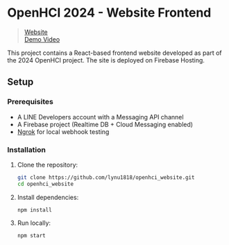 # OpenHCI 2024 - Website Frontend

> [Website](https://openhci-880b9.web.app/) <br>
> [Demo Video](https://www.youtube.com/shorts/0jSNehWpa8o)

This project contains a React-based frontend website developed as part of the 2024 OpenHCI project.
The site is deployed on Firebase Hosting.

## Setup

### Prerequisites

- A LINE Developers account with a Messaging API channel
- A Firebase project (Realtime DB + Cloud Messaging enabled)
- [Ngrok](https://ngrok.com/) for local webhook testing

### Installation

1. Clone the repository:

   ```bash
   git clone https://github.com/lynu1818/openhci_website.git
   cd openhci_website
   ```
2. Install dependencies:
    ```
    npm install
    ```
3. Run locally:
    ```
    npm start
    ```